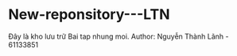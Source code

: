 # New-reponsitory---LTN

Đây là kho lưu trữ Bai tap nhung moi.
Author: Nguyễn Thành Lãnh - 61133851
